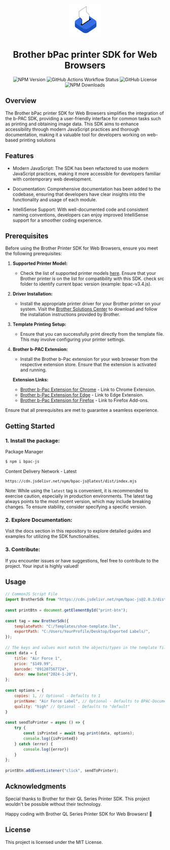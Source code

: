 <div align="center">
    <img src="./.github/images/printer-logo.png" alt="bPac logo" height="100" />
</div>
<h1 align="center">
    Brother bPac printer SDK for Web Browsers
</h1>
<div align="center">

![NPM Version](https://img.shields.io/npm/v/bpac-js)
![GitHub Actions Workflow Status](https://img.shields.io/github/actions/workflow/status/yeasir01/bpac-js/.github%2Fworkflows%2Fpublish.yml)
![GitHub License](https://img.shields.io/github/license/yeasir01/bpac-js)
![NPM Downloads](https://img.shields.io/npm/dt/bpac-js)

</div>


## Overview

The Brother bPac printer SDK for Web Browsers simplifies the integration of the b-PAC SDK, providing a user-friendly interface for common tasks such as printing and obtaining image data. This SDK aims to enhance accessibility through modern JavaScript practices and thorough documentation, making it a valuable tool for developers working on web-based printing solutions

## Features

-   Modern JavaScript: The SDK has been refactored to use modern JavaScript practices, making it more accessible for developers familiar with contemporary web development.

-   Documentation: Comprehensive documentation has been added to the codebase, ensuring that developers have clear insights into the functionality and usage of each module.

-   IntelliSense Support: With well-documented code and consistent naming conventions, developers can enjoy improved IntelliSense support for a smoother coding experience.

## Prerequisites

Before using the Brother Printer SDK for Web Browsers, ensure you meet the following prerequisites:

1. **Supported Printer Model:**
   - Check the list of supported printer models [here](https://www.brother.co.jp/eng/dev/bpac/environment/index.aspx#model). Ensure that your Brother printer is on the list for compatibility with this SDK. check src folder to identify current bpac version (example: bpac-v3.4.js).

2. **Driver Installation:**
   - Install the appropriate printer driver for your Brother printer on your system. Visit the [Brother Solutions Center](https://support.brother.com/g/s/es/dev/en/bpac/download/index.html?c=eu_ot&lang=en&navi=offall&comple=on&redirect=on#client) to download and follow the installation instructions provided by Brother.

3. **Template Printing Setup:**
   - Ensure that you can successfully print directly from the template file. This may involve configuring your printer settings.

4. **Brother b-PAC Extension:**
   - Install the Brother b-Pac extension for your web browser from the respective extension store. Ensure that the extension is activated and running.

    **Extension Links:**
    - [Brother b-Pac Extension for Chrome](https://chromewebstore.google.com/detail/ilpghlfadkjifilabejhhijpfphfcfhb) - Link to Chrome Extension.
    - [Brother b-Pac Extension for Edge](https://microsoftedge.microsoft.com/addons/detail/brother-bpac-extension/kmopihekhjobijiipnloimfdgjddbnhg) - Link to Edge Extension.
    - [Brother b-Pac Extension for Firefox](https://qflow-badge.azurewebsites.net/badgetemplates/bpac.xpi) - Link to Firefox Add-ons.

Ensure that all prerequisites are met to guarantee a seamless experience.

## Getting Started

### 1. Install the package:

Package Manager
```bash
$ npm i bpac-js
```

Content Delivery Network - Latest
```link
https://cdn.jsdelivr.net/npm/bpac-js@latest/dist/index.mjs
```
Note: While using the `latest` tag is convenient, it is recommended to exercise caution, especially in production environments. The latest tag always points to the most recent version, which may include breaking changes. To ensure stability, consider specifying a specific version.

### 2. Explore Documentation:

Visit the docs section in this repository to explore detailed guides and examples for utilizing the SDK functionalities.

### 3. Contribute:

If you encounter issues or have suggestions, feel free to contribute to the project. Your input is highly valued!

## Usage

```javascript
// CommonJS Script File
import BrotherSdk from "https://cdn.jsdelivr.net/npm/bpac-js@2.0.3/dist/index.mjs";

const printBtn = document.getElementById("print-btn");

const tag = new BrotherSdk({
    templatePath: "C:/Templates/shoe-template.lbx",
    exportPath: "C:/Users/YourProfile/Desktop/Exported Labels/",
});

// The keys and values must match the objects/types in the template file.
const data = {
    title: "Air Force 1",
    price: "$149.99",
    barcode: "091207567724",
    date: new Date("2024-1-20"),
};

const options = {
    copies: 1, // Optional - Defaults to 1
    printName: "Air Force Label", // Optional - Defaults to BPAC-Document
    quality: "high" // Optional - Defaults to "default"
}

const sendToPrinter = async () => {
    try {
        const isPrinted = await tag.print(data, options);
        console.log({isPrinted})
    } catch (error) {
        console.log({error})
    }
};

printBtn.addEventListener("click", sendToPrinter);
```

## Acknowledgments

Special thanks to Brother for their QL Series Printer SDK. This project wouldn't be possible without their technology.

Happy coding with Brother QL Series Printer SDK for Web Browsers! 🚀

## License

This project is licensed under the MIT License.
